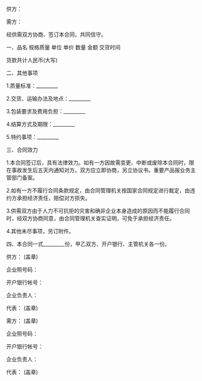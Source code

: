 
 


供方：


需方：


经供需双方协商、签订本合同，共同信守。


一、品名 规格质量 单位 单价 数量 金额 交货时间


货款共计人民币(大写)


二、其他事项


1.质量标准：_________


2.交货、运输办法及地点：_________


3.包装要求及费用负担：_________


4.结算方式及期限：_________


5.特约事项：_________


三、合同效力


1.本合同签订后，具有法律效力。如有一方因故需变更、中断或废除本合同时，限在事故发生后五天内通知对方。双方应立即协商，另立协议书。重要产品报业务主管部门备案。


2.如有一方不履行合同条款规定，由合同管理机关按国家合同规定进行裁定，由违约方承担经济责任，赔偿对方损失。


3.供需双方由于人力不可抗拒的灾害和确非企业本身造成的原因而不能履行合同时，经双方协商同意，由合同管理机关查实证明，可免于承担经济责任。


4.其他未尽事项，另订附件。


四、本合同一式_________份，甲乙双方、开户银行、主管机关各一份。


供方： (盖章)


企业照号码：


开户银行帐号：


企业负责人：


代表： (盖章)


需方： (盖章)


企业照号码：


开户银行帐号：


企业负责人：


代表： (盖章)
 


 

 
 
 
 
 
  


  
 

  


  


  
 
 
 
 

